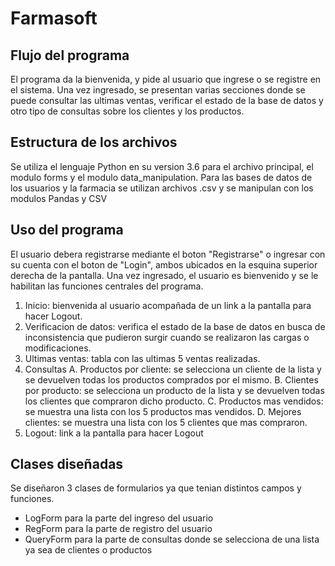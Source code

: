 # Farmasoft

## Flujo del programa
El programa da la bienvenida, y pide al usuario que ingrese o se registre en el sistema. Una vez ingresado, se presentan varias secciones donde se puede consultar las ultimas ventas, verificar el estado de la base de datos y otro tipo de consultas sobre los clientes y los productos.

## Estructura de los archivos
Se utiliza el lenguaje Python en su version 3.6 para el archivo principal, el modulo forms y el modulo data_manipulation. Para las bases de datos de los usuarios y la farmacia se utilizan archivos .csv y se manipulan con los modulos Pandas y CSV

## Uso del programa
El usuario debera registrarse mediante el boton "Registrarse" o ingresar con su cuenta con el boton de "Login", ambos ubicados en la esquina superior derecha de la pantalla. Una vez ingresado, el usuario es bienvenido y se le habilitan las funciones centrales del programa.

1. Inicio: bienvenida al usuario acompañada de un link a la pantalla para hacer Logout.
2. Verificacion de datos: verifica el estado de la base de datos en busca de inconsistencia que pudieron surgir cuando se realizaron las cargas o modificaciones.
3. Ultimas ventas: tabla con las ultimas 5 ventas realizadas.
4. Consultas
  A. Productos por cliente: se selecciona un cliente de la lista y se devuelven todas los productos comprados por el mismo.
  B. Clientes por producto: se selecciona un producto de la lista y se devuelven todas los clientes que compraron dicho producto.
  C. Productos mas vendidos: se muestra una lista con los 5 productos mas vendidos.
  D. Mejores clientes: se muestra una lista con los 5 clientes que mas compraron.
5. Logout: link a la pantalla para hacer Logout

## Clases diseñadas
Se diseñaron 3 clases de formularios ya que tenian distintos campos y funciones.
* LogForm para la parte del ingreso del usuario
* RegForm para la parte de registro del usuario
* QueryForm para la parte de consultas donde se selecciona de una lista ya sea de clientes o productos
